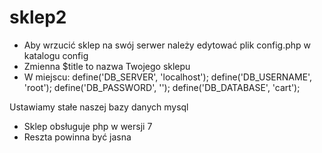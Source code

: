# sklep2

- Aby wrzucić sklep na swój serwer należy edytować plik config.php w katalogu config
- Zmienna $title to nazwa Twojego sklepu
- W miejscu:
    define('DB_SERVER', 'localhost');
    define('DB_USERNAME', 'root');
    define('DB_PASSWORD', '');
    define('DB_DATABASE', 'cart');
    
Ustawiamy stałe naszej bazy danych mysql
- Sklep obsługuje php w wersji 7
- Reszta powinna być jasna
